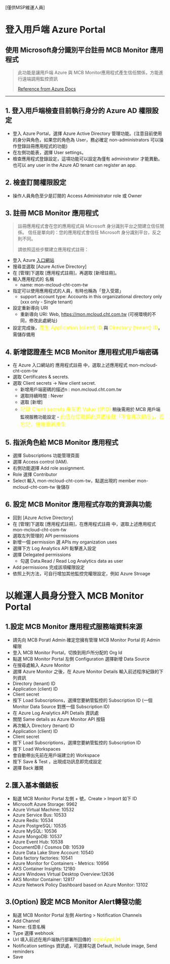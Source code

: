 [僅供MSP維運人員]

# 登入用戶端 Azure Portal
## 使用 Microsoft身分識別平台註冊 MCB Monitor 應用程式
> 此功能是讓用戶端 Azure 與 MCB Monitor應用程式產生信任關係，方能進行遠端調用監控資訊 </p>[Reference from Azure Docs](https://docs.microsoft.com/en-us/azure/active-directory/develop/quickstart-register-app)

---
## 1. 登入用戶端檢查目前執行身分的 Azure AD 權限設定
- 登入 Azure Portal，選擇 Azure Active Directory 管理功能。(注意目前使用的身分與角色，如果您的角色為 User，務必確定 non-administrators 可以操作登錄註冊應用程式的功能)
- 在左側功能表，選擇 User settings。
- 檢查應用程式登錄設定，這項功能可以設定為僅有 administrator 才能異動。也可以 any user in the Azure AD tenant can register an app.

## 2. 檢查訂閱權限設定
- 操作人員角色至少是訂閱的 Access Administrator role 或 Owner

## 3. 註冊 MCB Monitor 應用程式
> 註冊應用程式會在您的應用程式與 Microsoft 身分識別平台之間建立信任關係。 信任是單向的：您的應用程式會信任 Microsoft 身分識別平台，反之則不同。</p>
> 請依照這些步驟建立應用程式註冊：
- 登入 Azure [入口網站](https://portal.azure.com/) 
- 搜尋並選取 [Azure Active Directory] 
- 在 [管理]下選取 [應用程式註冊]，再選取 [新增註冊]。
- 輸入應用程式的 名稱
  - name: mon-mcloud-cht-com-tw
- 指定可以使用應用程式的人員，有時也稱為「登入受眾」
  - support account type: Accounts in this organizational directory only (xxx only - Single tenant)
- 設定重新導向 URI
  - 重新導向 URI: Web, https://mon.mcloud.cht.com.tw (可視環境的不同，修改此處網址)
- 設定完成後，<font color=yellow size=3>產生 Application (client) ID </font>與 <font color=yellow size=3>Directory (tenant) ID</font>，需儲存備用


## 4. 新增認證產生 MCB Monitor 應用程式用戶端密碼
- 在 Azure 入口網站的 應用程式註冊 中，選取上述應用程式 mon-mcloud-cht-com-tw
- 選取 Certificates & secrets.
- 選取 Client secrets -> New client secret.
  - 新增用戶端密碼的描述n : mon.mcloud.cht.com.tw
  - 選取持續時間 : Never
  - 選取 [新增] 
  - <font color=yellow size=3>記錄 Client secrets 產生的 Value (非ID)</font> 稍後需用於 MCB 用戶端監視服務功能設定 - <font color=yellow size=3>此值在您離開此頁面後就「不會再次顯示」，若忘記，僅能重新產生</font>
## 5. 指派角色給 MCB Monitor 應用程式
- 選擇 Subscriptions 功能管理頁面
- 選擇 Access control (IAM).
- 右側功能選擇 Add role assignment.
- Role 選擇 Contributor
- Select 輸入 mon-mcloud-cht-com-tw，點選出現的 member mon-mcloud-cht-com-tw 後儲存

## 6. 設定 MCB Monitor 應用程式存取的資源與功能
- 回到 [Azure Active Directory] 
- 在 [管理]下選取 [應用程式註冊]，在應用程式註冊 中，選取上述應用程式 mon-mcloud-cht-com-tw
- 選取左列管理的 API permissions
- 新增一個 permission 選 APIs my organization uses
- 選擇下方 Log Analytics API 點擊進入設定
- 選擇 Delegated permissions
  - 勾選 Data.Read / Read Log Analytics data as user
- Add permissions 完成該項權限設定
- 依照上列方法，可自行增加其他監控完權限設定，例如 Azure Stroage

# 以維運人員身分登入 MCB Monitor Portal 
## 1.設定 MCB Monitor 應用程式服務端資料來源
- 請先向 MCB Poratl Admin 確定您擁有管理 MCB Monitor Portal 的 Admin 權限
- 登入 MCB Monitor Portal，切換到用戶所分配的 Org Id
- 點選 MCB Monitor Portal 左側 Configuration 選擇新增 Data Source
- 在搜尋處輸入 Azure Monitor
- 選擇 Azure Monitor 之後，在 Azure Monitor Details 輸入前述程序紀錄的下列資訊
- Directory (tenant) ID
- Application (client) ID
- Client secret
- 按下 Load Subscriptions，選擇您要納管監控的 Subscription ID (一個 Monitor Data Source 對應一個 Subscription ID)
- 在 Azure Log Analytics API Details 資訊處
- 關閉 Same details as Azure Monitor API 按鈕
- 再次輸入 Directory (tenant) ID
- Application (client) ID
- Client secret
- 按下 Load Subscriptions，選擇您要納管監控的 Subscription ID
- 按下 Load Workspaces
- 會自動帶出先前在用戶端建立的 Workspace
- 按下 Save & Test ，出現成功訊息即完成設定
- 選擇 Back 離開

## 2.匯入基本儀錶板
- 點選 MCB Monitor Portal 左側 + 號，Create > Import 如下 ID
- Microsoft Azure Storage: 9962
- Azure Virtual Machine: 10532
- Azure Service Bus: 10533
- Azure Redis: 10534
- Azure PostgreSQL: 10535
- Azure MySQL: 10536
- Azure MongoDB: 10537
- Azure Event Hub: 10538
- DocumentDB / Cosmos DB: 10539
- Azure Data Lake Store Account: 10540
- Data factory factories: 10541
- Azure Monitor for Containers - Metrics: 10956
- AKS Container Insights: 12180
- Azure Windows Virtual Desktop Overview:12636
- AKS Monitor Container: 12817
- Azure Network Policy Dashboard based on Azure Monitor: 13102

## 3.(Option) 設定 MCB Monitor Alert轉發功能
- 點選 MCB Monitor Portal 左側 Alerting > Notification Channels
- Add Channel
- Name: 任意名稱
- Type 選擇 webhook
- Url 填入前述在用戶端執行部署所回傳的 <font color=yellow size=3>logicAppUrl</font>
- Notification settings 資訊處，可選擇勾選 Default, Include image, Send reminders
- Save

